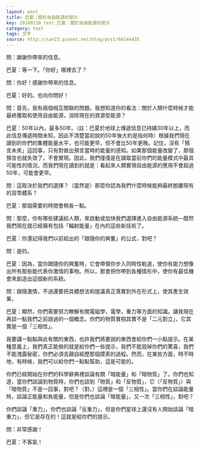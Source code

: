 ```yaml
---
layout: post
title: 巴夏：關於自由能源的提示
key: 20180110_text_巴夏：關於自由能源的提示
category: text
tags: 文字
source: http://san23.pixnet.net/blog/post/64144435
---
```



問：謝謝你帶來的信息。

巴夏：等一下。「你好」哪裡去了？

問：你好！感謝你帶來的信息。

巴夏：好的。也向你問好！

問：首先，我有兩個相互關聯的問題。我想知道你的看法：關於人類什麼時候才能最終獲取和使用自由能源，消除現在的資源型能源？

巴夏：50年以內，最多50年。（註：巴夏於地球上傳遞信息已持續30年以上，而此信息傳遞時間未知，因此不清楚當初說的50年後大約是指何時）根據我們現在讀到的你們的集體能量水平，也可能更早，但不會比50年更晚。記住，沒有「預言未來」這回事，只有對做出預言當時的能量的感知。如果那個能量改變了，那個預言也就失效了，不會實現。因此，我們僅僅是在讀取當前你們的能量模式中最具可能性的情況。而我們現在讀到的就是：看起來人類實現自由能源的應用不會超過50年，可能會更早。

問：這取決於我們的選擇？（當然是）那麼你認為我們什麼時候能夠最終脫離現有的貨幣體系？

巴夏：那個需要的時間會稍長一點。

問：那麼，你有哪些建議給人類，來啟動或加快我們選擇進入自由能源系統—既然我們現在就已經擁有包括「輻射能量」在內的這些新技術了。

巴夏：你還記得我們以前給出的「跟隨你的興奮」的公式，對吧？

問：是的。

巴夏：因為，當你跟隨你的興奮時，它會帶領你步入同時性軌道，使你有能力想像出所有那些能代表你激情的事物。所以，那會把你帶到各種情形中，使你有最佳機會來創造出這個新的系統。

問：跟隨激情，不過還要把具體想法和提議真正落實到外在形式上，使其產生效果。

巴夏：顯然，你們需要努力瞭解有關電磁學，電學，重力等方面的知識。讓我現在再談一點我們之前說過的一個概念。你們的物質實相其實不是「二元對立」，它其實是一個「三相性」。

我要講一點點與此有關的東西，也許我們將要說的東西會給你們一小點提示。在某種意義上，我們真正能做的就是給你們一些提示，我們不能毀掉你們的驚喜，我們不能洩露秘密，你們必須去親自經歷那個摸索的過程。然而，在某些方面，時不時地，有時候，我們可以給你們一點點幫助，這是可能的。

你們已經開始在你們的科學辭典裡談論有關「暗能量」和「暗物質」了。你們也知道，當你們談論到物質時，你們也談到「物質」和「反物質」，它（「反物質」）與「暗物質」不是一回事，對吧？（對。）這裡是一個「三相性」。當你們在談論能量時，談論正能量和負能量，但是你們也談論「暗能量」，又一次「三相性」，對吧？

你們談論「重力」，你們也談論「反重力」，但是你們星球上還沒有人開始談論「暗重力」，但它是存在的！這就是給你們的提示。

問：非常感謝！

巴夏：不客氣！
